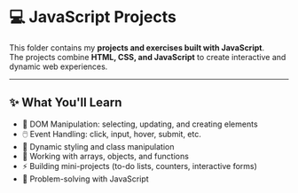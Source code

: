 # 💻 JavaScript Projects

This folder contains my **projects and exercises built with JavaScript**.  
The projects combine **HTML, CSS, and JavaScript** to create interactive and dynamic web experiences.  

---

## ✨ What You'll Learn
- 📌 DOM Manipulation: selecting, updating, and creating elements  
- 🖱️ Event Handling: click, input, hover, submit, etc.  
- 🎨 Dynamic styling and class manipulation  
- 🔄 Working with arrays, objects, and functions  
- ⚡ Building mini-projects (to-do lists, counters, interactive forms)  
- 🧩 Problem-solving with JavaScript  
